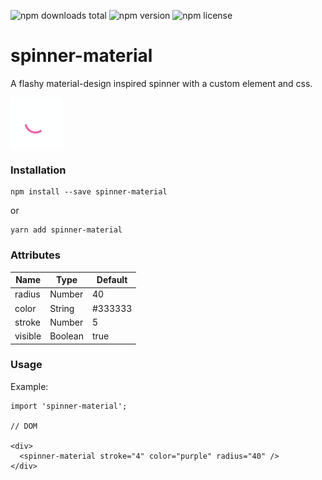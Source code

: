 ![npm downloads total](https://img.shields.io/npm/dt/spinner-material.svg) ![npm version](https://img.shields.io/npm/v/spinner-material.svg) ![npm license](https://img.shields.io/npm/l/spinner-material.svg)

# spinner-material
A flashy material-design inspired spinner with a custom element and css.

![Example of Spinner](https://raw.githubusercontent.com/icarus-sullivan/spinner-material/master/example.gif)

### Installation
```
npm install --save spinner-material
```
or
```
yarn add spinner-material
```

### Attributes
|Name|Type|Default|
|-----|-----|-----|
|radius |Number |40 
|color |String |#333333 
|stroke |Number |5 
|visible|Boolean |true 
### Usage
Example:
```
import 'spinner-material';

// DOM

<div>
  <spinner-material stroke="4" color="purple" radius="40" />
</div>
```

